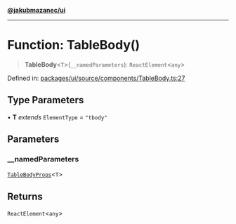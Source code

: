 [**@jakubmazanec/ui**](../README.md)

---

# Function: TableBody()

> **TableBody**\<`T`\>(`__namedParameters`): `ReactElement`\<`any`\>

Defined in:
[packages/ui/source/components/TableBody.ts:27](https://github.com/jakubmazanec/tools/blob/f779e75b9ef98389e12e52575295bd1ef364daca/packages/ui/source/components/TableBody.ts#L27)

## Type Parameters

• **T** _extends_ `ElementType` = `"tbody"`

## Parameters

### \_\_namedParameters

[`TableBodyProps`](../type-aliases/TableBodyProps.md)\<`T`\>

## Returns

`ReactElement`\<`any`\>
